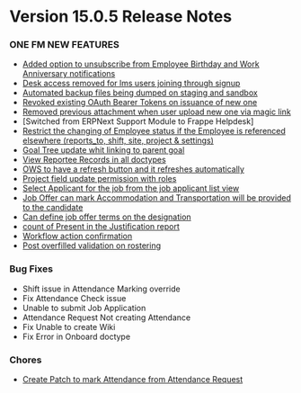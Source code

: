 # Version 15.0.5 Release Notes

### ONE FM NEW FEATURES

- [Added option to unsubscribe from Employee Birthday and Work Anniversary notifications](https://github.com/ONE-F-M/one_fm/pull/3271)
- [Desk access removed for lms users joining through signup](https://github.com/ONE-F-M/lms/pull/10)
- [Automated backup files being dumped on staging and sandbox](https://github.com/ONE-F-M/one_fm/pull/3273)
- [Revoked existing OAuth Bearer Tokens on issuance of new one](https://github.com/ONE-F-M/one_fm/pull/3270)
- [Removed previous attachment when user upload new one via magic link](https://github.com/ONE-F-M/one_fm/pull/3280)
- [Switched from ERPNext Support Module to Frappe Helpdesk]
- [Restrict the changing of Employee status if the Employee is referenced elsewhere (reports_to, shift, site, project & settings)](https://github.com/ONE-F-M/one_fm/pull/3239)
- [Goal Tree update whit linking to parent goal](https://github.com/ONE-F-M/one_fm/pull/3225)
- [View Reportee Records in all doctypes](https://github.com/ONE-F-M/one_fm/pull/3244)
- [OWS to have a refresh button and it refreshes automatically](https://github.com/ONE-F-M/one_fm/pull/3226)
- [Project field update permission with roles](https://github.com/ONE-F-M/one_fm/pull/3229)
- [Select Applicant for the job from the job applicant list view](https://github.com/ONE-F-M/one_fm/pull/3235)
- [Job Offer can mark Accommodation and Transportation will be provided to the candidate](https://github.com/ONE-F-M/one_fm/pull/3233)
- [Can define job offer terms on the designation](https://github.com/ONE-F-M/one_fm/pull/3215)
- [count of Present in the Justification report](https://github.com/ONE-F-M/one_fm/pull/3240)
- [Workflow action confirmation](https://github.com/ONE-F-M/one_fm/pull/3238)
- [Post overfilled validation on rostering](https://github.com/ONE-F-M/one_fm/pull/3238)

### Bug Fixes
- Shift issue in Attendance Marking override
- Fix Attendance Check issue
- Unable to submit Job Application
- Attendance Request Not creating Attendance
- Fix Unable to create Wiki
- Fix Error in Onboard doctype

### Chores
- [Create Patch to mark Attendance from Attendance Request](https://github.com/ONE-F-M/one_fm/pull/3236)
